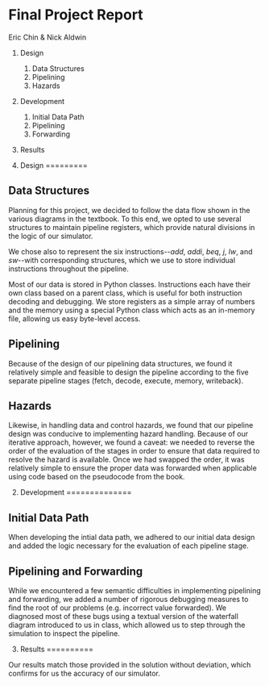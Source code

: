 Final Project Report
====================

Eric Chin & Nick Aldwin

1. Design
    1. Data Structures
    2. Pipelining
    3. Hazards
2. Development
    1. Initial Data Path
    2. Pipelining
    3. Forwarding
3. Results



1. Design
=========

Data Structures
---------------

Planning for this project, we decided to follow the data flow shown in the
various diagrams in the textbook.  To this end, we opted to use several
structures to maintain pipeline registers, which provide natural divisions
in the logic of our simulator.

We chose also to represent the six instructions--_add_, _addi_, _beq_, _j_,
_lw_, and _sw_--with corresponding structures, which we use to store
individual instructions throughout the pipeline.

Most of our data is stored in Python classes.  Instructions each have their
own class based on a parent class, which is useful for both instruction
decoding and debugging.  We store registers as a simple array of numbers and
the memory using a special Python class which acts as an in-memory
file, allowing us easy byte-level access.


Pipelining
----------

Because of the design of our pipelining data structures, we found it
relatively simple and feasible to design the pipeline according to the
five separate pipeline stages (fetch, decode, execute, memory, writeback).


Hazards
-------

Likewise, in handling data and control hazards, we found that our pipeline
design was conducive to implementing hazard handling.  Because of our
iterative approach, however, we found a caveat: we needed to reverse the
order of the evaluation of the stages in order to ensure that data required
to resolve the hazard is available.  Once we had swapped the order, it was
relatively simple to ensure the proper data was forwarded when applicable
using code based on the pseudocode from the book.


2. Development
==============

Initial Data Path
-----------------

When developing the intial data path, we adhered to our initial data design
and added the logic necessary for the evaluation of each pipeline stage.


Pipelining and Forwarding
-------------------------

While we encountered a few semantic difficulties in implementing pipelining
and forwarding, we added a number of rigorous debugging measures to find
the root of our problems (e.g. incorrect value forwarded).  We diagnosed
most of these bugs using a textual version of the waterfall diagram
introduced to us in class, which allowed us to step through the simulation
to inspect the pipeline. 


3. Results
==========

Our results match those provided in the solution without deviation, which 
confirms for us the accuracy of our simulator.

